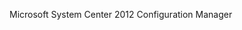 <Token xmlns:xlink="http://www.w3.org/1999/xlink">Microsoft System Center 2012 Configuration Manager</Token>

<!--HONumber=May16_HO2-->


